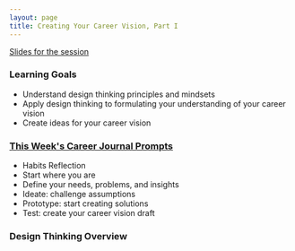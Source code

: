 ```yaml
---
layout: page
title: Creating Your Career Vision, Part I
---
```


[Slides for the session](https://docs.google.com/presentation/d/1cJGdy_RwyylJ-m7WvtratByjiIH137aKxDTNz8tecz8/edit?usp=sharing)

### Learning Goals
* Understand design thinking principles and mindsets
* Apply design thinking to formulating your understanding of your career vision
* Create ideas for your career vision 

### [This Week's Career Journal Prompts](https://github.com/turingschool/career-development-curriculum-site/blob/master/module_one/mod1_career_journal_prompts.md#week-4)
* Habits Reflection
* Start where you are
* Define your needs, problems, and insights
* Ideate: challenge assumptions
* Prototype: start creating solutions
* Test: create your career vision draft

### Design Thinking Overview
